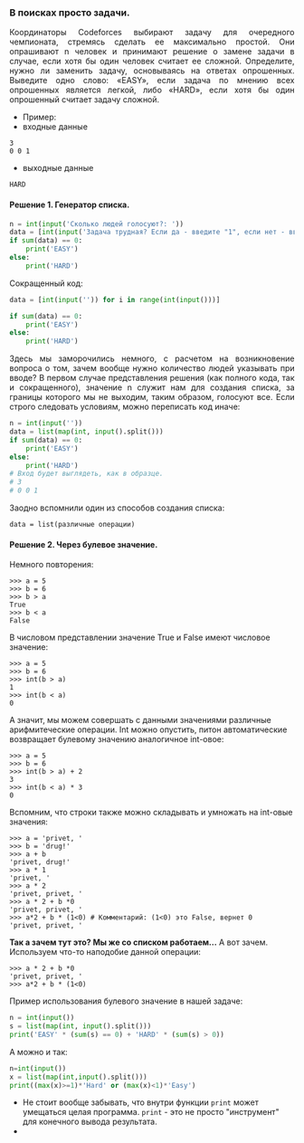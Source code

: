 ### В поисках просто задачи.
<p align="justify">
Координаторы Codeforces выбирают задачу для очередного чемпионата, стремясь сделать ее максимально простой.
Они опрашивают n человек и принимают решение о замене задачи в случае, если хотя бы один человек считает ее сложной.
Определите, нужно ли заменить задачу, основываясь на ответах опрошенных.
Выведите одно слово: «EASY», если задача по мнению всех опрошенных является легкой, либо «HARD»,
если хотя бы один опрошенный считает задачу сложной.
</p>

* Пример:
* входные данные
```
3
0 0 1
```
* выходные данные
``` 
HARD
```
#### Решение 1. Генератор списка.
```python
n = int(input('Сколько людей голосуют?: '))
data = [int(input('Задача трудная? Если да - введите "1", если нет - введите "0": ')) for i in range(n)]
if sum(data) == 0:
    print('EASY')
else:
    print('HARD')
```
Сокращенный код:
```python
data = [int(input('')) for i in range(int(input()))]

if sum(data) == 0:
    print('EASY')
else:
    print('HARD')
```
<p align="justify">
Здесь мы заморочились немного, с расчетом на возникновение вопроса о том, зачем вообще нужно количество людей указывать при вводе? В первом случае представления решения (как полного кода, так и сокращенного), значение n служит нам для создания списка, за границы которого мы не выходим, таким образом, голосуют все.
Если строго следовать условиям, можно переписать код иначе:
</p>

```python
n = int(input(''))
data = list(map(int, input().split()))
if sum(data) == 0:
    print('EASY')
else:
    print('HARD')
# Вход будет выглядеть, как в образце.
# 3
# 0 0 1
```
Заодно вспомнили один из способов создания списка:

```data = list(различные операции)```

#### Решение 2. Через булевое значение.
Немного повторения:
```commandline
>>> a = 5
>>> b = 6
>>> b > a
True
>>> b < a
False
```
В числовом представлении значение True и False имеют числовое значение:
```commandline
>>> a = 5
>>> b = 6
>>> int(b > a)
1
>>> int(b < a)
0
```
А значит, мы можем совершать с данными значениями различные арифмитеческие операции. Int можно опустить, питон автоматические возвращает булевому значению аналогичное int-овое:
```commandline
>>> a = 5
>>> b = 6
>>> int(b > a) + 2
3
>>> int(b < a) * 3
0
```
Вспомним, что строки также можно складывать и умножать на int-овые значения:
```commandline
>>> a = 'privet, '
>>> b = 'drug!'
>>> a + b
'privet, drug!'
>>> a * 1
'privet, '
>>> a * 2
'privet, privet, '
>>> a * 2 + b *0
'privet, privet, '
>>> a*2 + b * (1<0) # Комментарий: (1<0) это False, вернет 0
'privet, privet, '
```
**Так а зачем тут это? Мы же со списком работаем...**
А вот зачем. Используем что-то наподобие данной операции:
```commandline
>>> a * 2 + b *0
'privet, privet, '
>>> a*2 + b * (1<0) 
```
Пример использования булевого значение в нашей задаче:
```python
n = int(input())
s = list(map(int, input().split()))
print('EASY' * (sum(s) == 0) + 'HARD' * (sum(s) > 0))
```
А можно и так:
```python
n=int(input())
x = list(map(int,input().split()))
print((max(x)>=1)*'Hard' or (max(x)<1)*'Easy')
```
* Не стоит вообще забывать, что внутри функции ```print``` может умещаться целая программа. ```print``` - это не просто "инструмент" для конечного вывода результата. 
* 